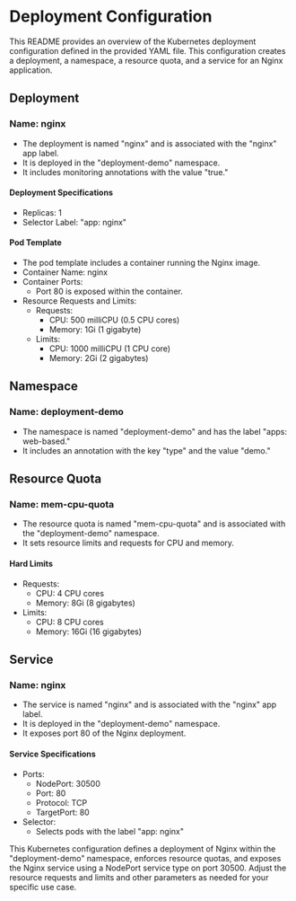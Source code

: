 # Deployment Configuration #

This README provides an overview of the Kubernetes deployment configuration defined in the provided YAML file. This configuration creates a deployment, a namespace, a resource quota, and a service for an Nginx application.

## Deployment

### Name: nginx
- The deployment is named "nginx" and is associated with the "nginx" app label.
- It is deployed in the "deployment-demo" namespace.
- It includes monitoring annotations with the value "true."

#### Deployment Specifications
- Replicas: 1
- Selector Label: "app: nginx"

#### Pod Template
- The pod template includes a container running the Nginx image.
- Container Name: nginx
- Container Ports:
  - Port 80 is exposed within the container.
- Resource Requests and Limits:
  - Requests:
    - CPU: 500 milliCPU (0.5 CPU cores)
    - Memory: 1Gi (1 gigabyte)
  - Limits:
    - CPU: 1000 milliCPU (1 CPU core)
    - Memory: 2Gi (2 gigabytes)

## Namespace

### Name: deployment-demo
- The namespace is named "deployment-demo" and has the label "apps: web-based."
- It includes an annotation with the key "type" and the value "demo."

## Resource Quota

### Name: mem-cpu-quota
- The resource quota is named "mem-cpu-quota" and is associated with the "deployment-demo" namespace.
- It sets resource limits and requests for CPU and memory.

#### Hard Limits
- Requests:
  - CPU: 4 CPU cores
  - Memory: 8Gi (8 gigabytes)
- Limits:
  - CPU: 8 CPU cores
  - Memory: 16Gi (16 gigabytes)

## Service

### Name: nginx
- The service is named "nginx" and is associated with the "nginx" app label.
- It is deployed in the "deployment-demo" namespace.
- It exposes port 80 of the Nginx deployment.

#### Service Specifications
- Ports:
  - NodePort: 30500
  - Port: 80
  - Protocol: TCP
  - TargetPort: 80
- Selector:
  - Selects pods with the label "app: nginx"

This Kubernetes configuration defines a deployment of Nginx within the "deployment-demo" namespace, enforces resource quotas, and exposes the Nginx service using a NodePort service type on port 30500. Adjust the resource requests and limits and other parameters as needed for your specific use case.
